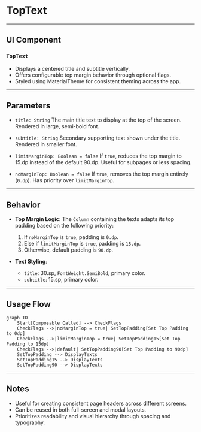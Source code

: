 # TopText

---

## UI Component

### `TopText`

* Displays a centered title and subtitle vertically.
* Offers configurable top margin behavior through optional flags.
* Styled using MaterialTheme for consistent theming across the app.

---

## Parameters

* `title: String`
  The main title text to display at the top of the screen. Rendered in large, semi-bold font.

* `subtitle: String`
  Secondary supporting text shown under the title. Rendered in smaller font.

* `limitMarginTop: Boolean = false`
  If `true`, reduces the top margin to 15.dp instead of the default 90.dp. Useful for subpages or less spacing.

* `noMarginTop: Boolean = false`
  If `true`, removes the top margin entirely (`0.dp`). Has priority over `limitMarginTop`.

---

## Behavior

* **Top Margin Logic**:
  The `Column` containing the texts adapts its top padding based on the following priority:

  1. If `noMarginTop` is `true`, padding is `0.dp`.
  2. Else if `limitMarginTop` is `true`, padding is `15.dp`.
  3. Otherwise, default padding is `90.dp`.

* **Text Styling**:

  * `title`: 30.sp, `FontWeight.SemiBold`, primary color.
  * `subtitle`: 15.sp, primary color.

---

## Usage Flow

```mermaid
graph TD
    Start[Composable Called] --> CheckFlags
    CheckFlags -->|noMarginTop = true| SetTopPadding[Set Top Padding to 0dp]
    CheckFlags -->|limitMarginTop = true| SetTopPadding15[Set Top Padding to 15dp]
    CheckFlags -->|default| SetTopPadding90[Set Top Padding to 90dp]
    SetTopPadding --> DisplayTexts
    SetTopPadding15 --> DisplayTexts
    SetTopPadding90 --> DisplayTexts
```

---

## Notes

* Useful for creating consistent page headers across different screens.
* Can be reused in both full-screen and modal layouts.
* Prioritizes readability and visual hierarchy through spacing and typography.
